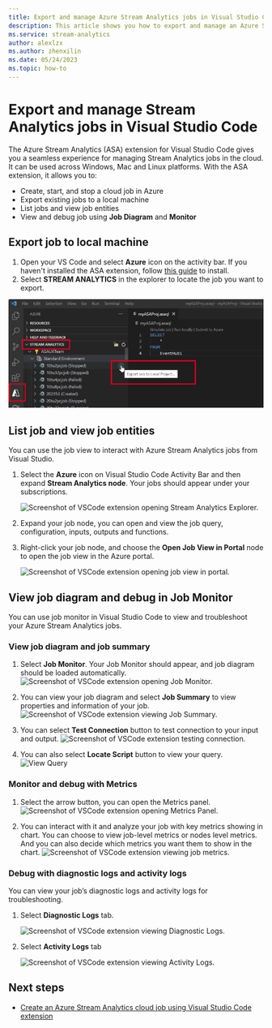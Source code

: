 ```yaml
---
title: Export and manage Azure Stream Analytics jobs in Visual Studio Code
description: This article shows you how to export and manage an Azure Stream Analytics job with the Azure Stream Analytics extension for Visual Studio Code. 
ms.service: stream-analytics
author: alexlzx
ms.author: zhenxilin
ms.date: 05/24/2023
ms.topic: how-to
---
```


# Export and manage Stream Analytics jobs in Visual Studio Code

The Azure Stream Analytics (ASA) extension for Visual Studio Code gives you a seamless experience for managing Stream Analytics jobs in the cloud. It can be used across Windows, Mac and Linux platforms. With the ASA extension, it allows you to:

- Create, start, and stop a cloud job in Azure
- Export existing jobs to a local machine
- List jobs and view job entities
- View and debug job using **Job Diagram** and **Monitor**

## Export job to local machine

1. Open your VS Code and select **Azure** icon on the activity bar. If you haven't installed the ASA extension, follow [this guide](./quick-create-visual-studio-code.md) to install. 
2. Select **STREAM ANALYTICS** in the explorer to locate the job you want to export. 

![Screenshot of VSCode extension exporting ASA job to Visual Studio Code.](./media/vscode-explore-jobs/export-job.png)

## List job and view job entities

You can use the job view to interact with Azure Stream Analytics jobs from Visual Studio.

1. Select the **Azure** icon on Visual Studio Code Activity Bar and then expand **Stream Analytics node**. Your jobs should appear under your subscriptions.

   ![Screenshot of VSCode extension opening Stream Analytics Explorer.](./media/vscode-explore-jobs/open-explorer.png)

2. Expand your job node, you can open and view the job query,  configuration, inputs, outputs and functions. 

3. Right-click your job node, and choose the **Open Job View in Portal** node to open the job view in the Azure portal.

   ![Screenshot of VSCode extension opening job view in portal.](./media/vscode-explore-jobs/open-job-view.png)

## View job diagram and debug in Job Monitor

You can use job monitor in Visual Studio Code to view and troubleshoot your Azure Stream Analytics jobs.

### View job diagram and job summary
1. Select **Job Monitor**. Your Job Monitor should appear, and job diagram should be loaded automatically.
   ![Screenshot of VSCode extension opening Job Monitor.](./media/vscode-explore-jobs/open-job-monitor.png)

2. You can view your job diagram and select **Job Summary** to view properties and information of your job. 
    ![Screenshot of VSCode extension viewing Job Summary.](./media/vscode-explore-jobs/view-jobs-summary.png)

3. You can select **Test Connection** button to test connection to your input and output.
    ![Screenshot of VSCode extension testing connection.](./media/vscode-explore-jobs/test-connection.png)

4. You can also select **Locate Script** button to view your query.
    ![View Query](./media/vscode-explore-jobs/view-query.png)

### Monitor and debug with Metrics

1. Select the arrow button, you can open the Metrics panel.
    ![Screenshot of VSCode extension opening Metrics Panel.](./media/vscode-explore-jobs/open-metrics-panel.png)

2. You can interact with it and analyze your job with key metrics showing in chart. You can choose to view job-level metrics or nodes level metrics. And you can also decide which metrics you want them to show in the chart.
    ![Screenshot of VSCode extension viewing job metrics.](./media/vscode-explore-jobs/view-metrics.png)

### Debug with diagnostic logs and activity logs

You can view your job’s diagnostic logs and activity logs for troubleshooting.

1. Select **Diagnostic Logs** tab.

   ![Screenshot of VSCode extension viewing Diagnostic Logs.](./media/vscode-explore-jobs/view-diagnostic-log.png)

2. Select **Activity Logs** tab 

   ![Screenshot of VSCode extension viewing Activity Logs.](./media/vscode-explore-jobs/view-activity-logs.png)

## Next steps

* [Create an Azure Stream Analytics cloud job using Visual Studio Code extension](quick-create-visual-studio-code.md)

